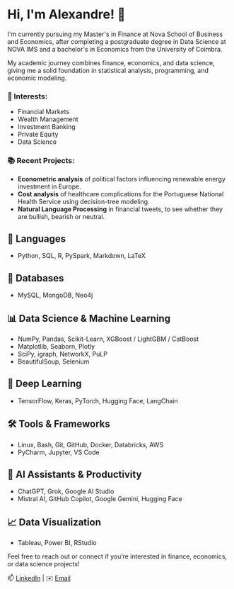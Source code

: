 # Hi, I'm Alexandre! 👋

I'm currently pursuing my Master's in Finance at Nova School of Business and Economics, after completing a postgraduate degree in Data Science at NOVA IMS and a bachelor's in Economics from the University of Coimbra.

My academic journey combines finance, economics, and data science, giving me a solid foundation in statistical analysis, programming, and economic modeling.

### 🚀 Interests:

* Financial Markets
* Wealth Management
* Investment Banking
* Private Equity
* Data Science

### 📚 Recent Projects:

* **Econometric analysis** of political factors influencing renewable energy investment in Europe.
* **Cost analysis** of healthcare complications for the Portuguese National Health Service using decision-tree modeling.
* **Natural Language Processing** in financial tweets, to see whether they are bullish, bearish or neutral.

## 🧠 Languages

- Python, SQL, R, PySpark, Markdown, LaTeX

## 📂 Databases

- MySQL, MongoDB, Neo4j

## 📊 Data Science & Machine Learning

- NumPy, Pandas, Scikit-Learn, XGBoost / LightGBM / CatBoost
- Matplotlib, Seaborn, Plotly
- SciPy, igraph, NetworkX, PuLP
- BeautifulSoup, Selenium

## 🫧 Deep Learning

- TensorFlow, Keras, PyTorch, Hugging Face, LangChain

## 🛠️ Tools & Frameworks

- Linux, Bash, Git, GitHub, Docker, Databricks, AWS
- PyCharm, Jupyter, VS Code

## 🤖 AI Assistants & Productivity

- ChatGPT, Grok, Google AI Studio
- Mistral AI, GitHub Copilot, Google Gemini, Hugging Face

## 📈 Data Visualization

- Tableau, Power BI, RStudio

Feel free to reach out or connect if you’re interested in finance, economics, or data science projects!

📫 [LinkedIn](https://www.linkedin.com/in/alexandregsg/) | ✉️ [Email](mailto:alexandregentil1010@gmail.com)

